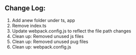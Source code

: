 ## Change Log:

1. Add anew folder under ts, app
2. Remove index.ts
3. Update webpack.config.js to reflect the file path changes
4. Clean up: Removed unused js files
5. Clean up: Removed unused pug files
6. Clean up: webpack.config.js
